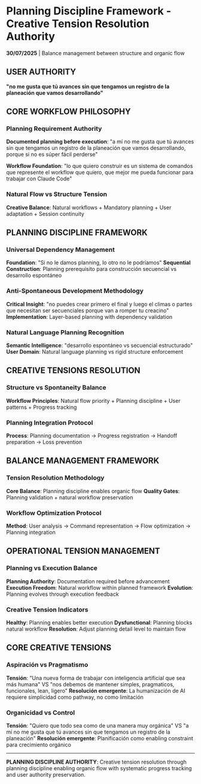 # Planning Discipline Framework - Creative Tension Resolution Authority

**30/07/2025** | Balance management between structure and organic flow

## USER AUTHORITY
**"no me gusta que tú avances sin que tengamos un registro de la planeación que vamos desarrollando"**

## CORE WORKFLOW PHILOSOPHY

### Planning Requirement Authority
**Documented planning before execution**: "a mí no me gusta que tú avances sin que tengamos un registro de la planeación que vamos desarrollando, porque si no es súper fácil perderse"

**Workflow Foundation**: "lo que quiero construir es un sistema de comandos que represente el workflow que quiero, que mejor me pueda funcionar para trabajar con Claude Code"

### Natural Flow vs Structure Tension
**Creative Balance**: Natural workflows + Mandatory planning + User adaptation + Session continuity

## PLANNING DISCIPLINE FRAMEWORK

### Universal Dependency Management
**Foundation**: "Si no le damos planning, lo otro no le podríamos"
**Sequential Construction**: Planning prerequisito para construcción secuencial vs desarrollo espontáneo

### Anti-Spontaneous Development Methodology
**Critical Insight**: "no puedes crear primero el final y luego el climas o partes que necesitan ser secuenciales porque van a romper tu creacino"
**Implementation**: Layer-based planning with dependency validation

### Natural Language Planning Recognition
**Semantic Intelligence**: "desarrollo espontáneo vs secuencial estructurado"
**User Domain**: Natural language planning vs rigid structure enforcement

## CREATIVE TENSIONS RESOLUTION

### Structure vs Spontaneity Balance
**Workflow Principles**: Natural flow priority + Planning discipline + User patterns + Progress tracking

### Planning Integration Protocol
**Process**: Planning documentation → Progress registration → Handoff preparation → Loss prevention

## BALANCE MANAGEMENT FRAMEWORK

### Tension Resolution Methodology
**Core Balance**: Planning discipline enables organic flow
**Quality Gates**: Planning validation + natural workflow preservation

### Workflow Optimization Protocol
**Method**: User analysis → Command representation → Flow optimization → Planning integration

## OPERATIONAL TENSION MANAGEMENT

### Planning vs Execution Balance
**Planning Authority**: Documentation required before advancement
**Execution Freedom**: Natural workflow within planned framework
**Evolution**: Planning evolves through execution feedback

### Creative Tension Indicators
**Healthy**: Planning enables better execution
**Dysfunctional**: Planning blocks natural workflow
**Resolution**: Adjust planning detail level to maintain flow

## CORE CREATIVE TENSIONS

### Aspiración vs Pragmatismo
**Tensión**: "Una nueva forma de trabajar con inteligencia artificial que sea más humana" VS "nos debemos de mantener simples, pragmaticos, funcionales, lean, ligero"
**Resolución emergente**: La humanización de AI requiere simplicidad como pathway, no como limitación

### Organicidad vs Control
**Tensión**: "Quiero que todo sea como de una manera muy orgánica" VS "a mí no me gusta que tú avances sin que tengamos un registro de la planeación"
**Resolución emergente**: Planificación como enabling constraint para crecimiento orgánico

---

**PLANNING DISCIPLINE AUTHORITY**: Creative tension resolution through planning discipline enabling organic flow with systematic progress tracking and user authority preservation.